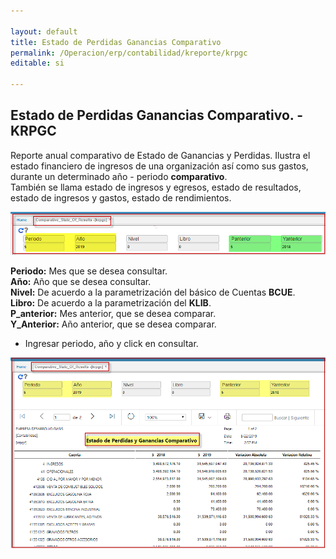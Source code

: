 ```yaml
---

layout: default
title: Estado de Perdidas Ganancias Comparativo
permalink: /Operacion/erp/contabilidad/kreporte/krpgc
editable: si

---
```


## Estado de Perdidas Ganancias Comparativo.  - KRPGC

Reporte anual comparativo de Estado de Ganancias y Perdidas. Ilustra el estado financiero de ingresos de una organización así como sus gastos, durante un determinado año - periodo **comparativo**.  
También se llama estado de ingresos y egresos, estado de resultados, estado de ingresos y gastos, estado de rendimientos.  

![](KRPGC1.png)

**Periodo:** Mes que se desea consultar.  
**Año:** Año que se desea consultar.  
**Nivel:** De acuerdo a la parametrización del básico de Cuentas **BCUE**.  
**Libro:** De acuerdo a la parametrización del **KLIB**.  
**P_anterior:** Mes anterior, que se desea comparar.  
**Y_Anterior:** Año anterior, que se desea comparar.  
* Ingresar periodo, año y click en consultar.   

![](krpgc4.png)  












